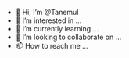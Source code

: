 - 👋 Hi, I’m @Tanemul
- 👀 I’m interested in ...
- 🌱 I’m currently learning ...
- 💞️ I’m looking to collaborate on ...
- 📫 How to reach me ...

<!---
Tanemul/Tanemul is a ✨ special ✨ repository because its `README.md` (this file) appears on your GitHub profile.
You can click the Preview link to take a look at your changes.
--->
